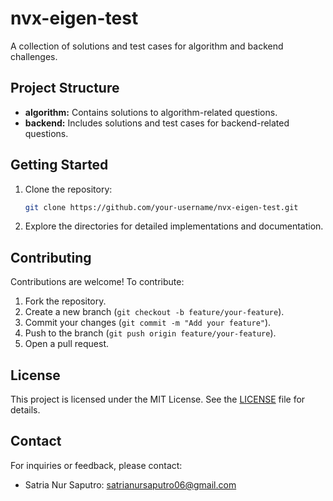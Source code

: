 # nvx-eigen-test

A collection of solutions and test cases for algorithm and backend challenges.

## Project Structure

- **algorithm:** Contains solutions to algorithm-related questions.
- **backend:** Includes solutions and test cases for backend-related questions.

## Getting Started

1. Clone the repository:
    ```bash
    git clone https://github.com/your-username/nvx-eigen-test.git
    ```
2. Explore the directories for detailed implementations and documentation.

## Contributing

Contributions are welcome! To contribute:

1. Fork the repository.
2. Create a new branch (`git checkout -b feature/your-feature`).
3. Commit your changes (`git commit -m "Add your feature"`).
4. Push to the branch (`git push origin feature/your-feature`).
5. Open a pull request.

## License

This project is licensed under the MIT License. See the [LICENSE](https://opensource.org/license/mit) file for details.

## Contact

For inquiries or feedback, please contact:

- Satria Nur Saputro: [satrianursaputro06@gmail.com](mailto:satrianursaputro06@gmail.com)


